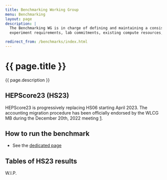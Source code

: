 ```yaml
---
title: Benchmarking Working Group
menu: Benchmarking
layout: page
description: |
  The Benchmarking WG is in charge of defining and maintaining a consistent and reproducible CPU benchmark to describe
  experiment requirements, lab commitments, existing compute resources, as well as procurements of new hardware.

redirect_from: /benchmarks/index.html
---
```


# {{ page.title }}

{{ page.description }}

## HEPScore23 (HS23)

HEPScore23 is progressively replacing HS06 starting April 2023. 
The accounting migration procedure has been officially endorsed by the WLCG MB during the December 20th, 2022 meeting [1](https://wlcg-docs.web.cern.ch/boards/MB/Minutes/2022/MB-Minutes-20221220-2.pdf).  

## How to run the benchmark

* See the [dedicated page](/benchmarking/how_to_run_H23.html)

## Tables of HS23 results
   W.I.P.



